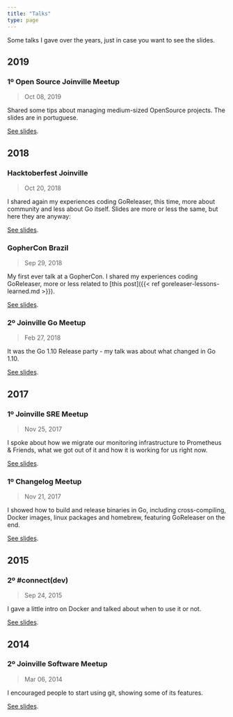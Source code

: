 ```yaml
---
title: "Talks"
type: page
---
```


Some talks I gave over the years, just in case you want to see the slides.

## 2019

### 1º Open Source Joinville Meetup

> Oct 08, 2019

Shared some tips about managing medium-sized OpenSource projects. The slides
are in portuguese.

[See slides](https://speakerdeck.com/caarlos0/gerenciando-projetos-opensource).

## 2018

### Hacktoberfest Joinville

> Oct 20, 2018

I shared again my experiences coding GoReleaser, this time, more about community and less about Go itself. Slides are more or less the same, but here they are anyway:

[See slides](https://speakerdeck.com/caarlos0/goreleaser-lessons-learned-hacktoberfest).

### GopherCon Brazil

> Sep 29, 2018

My first ever talk at a GopherCon. I shared my experiences coding GoReleaser, more or less related to [this post]({{< ref goreleaser-lessons-learned.md >}}).

[See slides](https://speakerdeck.com/caarlos0/goreleaser-lessons-learned).

### 2º Joinville Go Meetup

> Feb 27, 2018

It was the Go 1.10 Release party - my talk was about what changed in Go 1.10.

[See slides](https://speakerdeck.com/caarlos0/go-1-dot-10-release-party-at-joinville-go-meetup).

## 2017

### 1º Joinville SRE Meetup

> Nov 25, 2017

I spoke about how we migrate our monitoring infrastructure to Prometheus & Friends, what we got out of it and how it is working for us right now.

[See slides](https://speakerdeck.com/caarlos0/monitoring-at-contaazul).

### 1º Changelog Meetup

> Nov 21, 2017

I showed how to build and release binaries in Go, including cross-compiling, Docker images, linux packages and homebrew, featuring GoReleaser on the end.

[See slides](https://speakerdeck.com/caarlos0/building-and-releasing-golang-binaries).

## 2015

### 2º #connect(dev)

> Sep 24, 2015

I gave a little intro on Docker and talked about when to use it or not.

[See slides](https://slides.com/caarlos0/why-docker#/).

## 2014

### 2º Joinville Software Meetup

> Mar 06, 2014

I encouraged people to start using git, showing some of its features.

[See slides](https://speakerdeck.com/caarlos0/comecando-com-git).
